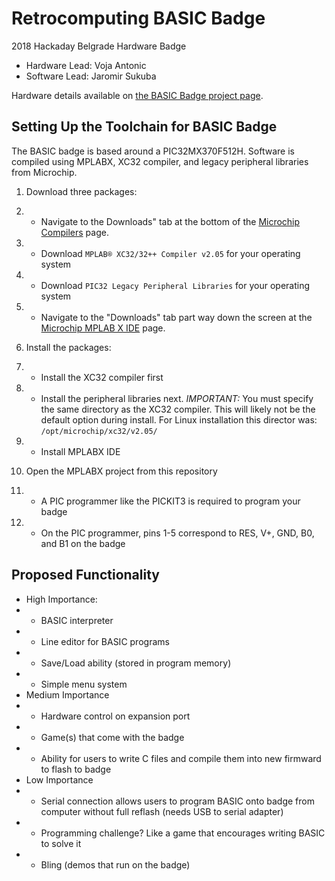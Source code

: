 # Retrocomputing BASIC Badge

2018 Hackaday Belgrade Hardware Badge

* Hardware Lead: Voja Antonic
* Software Lead: Jaromir Sukuba

Hardware details available on [the BASIC Badge project page](https://hackaday.io/project/80627-badge-for-hackaday-conference-2018-in-belgrade). 

## Setting Up the Toolchain for BASIC Badge

The BASIC badge is based around a PIC32MX370F512H. Software is compiled using MPLABX, XC32 compiler, and legacy peripheral libraries from Microchip.

1. Download three packages:
1. * Navigate to the Downloads" tab at the bottom of the [Microchip Compilers](http://www.microchip.com/mplab/compilers) page.
1. * Download `MPLAB® XC32/32++ Compiler v2.05` for your operating system
1. * Download `PIC32 Legacy Peripheral Libraries` for your operating system
1. * Navigate to the "Downloads" tab part way down the screen at the [Microchip MPLAB X IDE](http://www.microchip.com/mplab/mplab-x-ide) page.

2. Install the packages:
2. * Install the XC32 compiler first
2. * Install the peripheral libraries next. *IMPORTANT:* You must specify the same directory as the XC32 compiler. This will likely not be the default option during install. For Linux installation this director was: `/opt/microchip/xc32/v2.05/`
2. * Install MPLABX IDE

3. Open the MPLABX project from this repository
3. * A PIC programmer like the PICKIT3 is required to program your badge
3. * On the PIC programmer, pins 1-5 correspond to RES, V+, GND, B0, and B1 on the badge


## Proposed Functionality

* High Importance:
* * BASIC interpreter
* * Line editor for BASIC programs
* * Save/Load ability (stored in program memory)
* * Simple menu system
* Medium Importance
* * Hardware control on expansion port
* * Game(s) that come with the badge
* * Ability for users to write C files and compile them into new firmward to flash to badge
* Low Importance
* * Serial connection allows users to program BASIC onto badge from computer without full reflash (needs USB to serial adapter)
* * Programming challenge? Like a game that encourages writing BASIC to solve it
* * Bling (demos that run on the badge)
